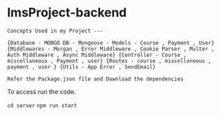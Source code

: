 # lmsProject-backend

``Concepts Used in my Project ---``

``{Database - MONGO DB - Mongoose - Models - Course , Payment , User}
{Middlewares - Morgan , Error Middleware , Cookie Parser , Multer , Auth Middleware , Async Middleware}
{Controller - Course , miscellaneous , Payment , user}
{Routes - course , miscellaneous , payment , user }
{Utils - App Error , SendEmail}``


``Refer the Package.json file and Download the dependencies``

To access run the code.

``cd server``
``npm run start``

